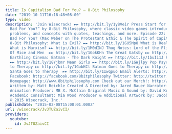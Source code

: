 ```yaml
---
title: Is Capitalism Bad For You? – 8-Bit Philosophy
date: "2019-10-11T16:18:48+08:00"
type: video
description: 'Join Wisecrack! ►► http://bit.ly/1y8Veir Press Start for “Is Capitalism
  Bad For You?“ by 8-Bit Philosophy, where classic video games introduce famous thinkers,
  problems, and concepts with quotes, teachings, and more. Episode 22: Is Capitalism
  Bad For You? (Max Weber on The Protestant Ethic & The Spirit of Capitalism) More
  8-Bit Philosophy: What is Evil? ►► http://bit.ly/1GU5Mp8 What is Real? ►► http://bit.ly/1HHC9g1
  What is Marxism? ►► http://bit.ly/1M0dINJ Thug Notes: Lord of the Flies ►► http://bit.ly/19RhTe0
  Of Mice and Men  ►► http://bit.ly/1GokKHn The Great Gatsby ►► http://bit.ly/1BoYKqs
  Earthling Cinema: Batman - The Dark Knight ►► http://bit.ly/1buIi1J Pulp Fiction
  ►► http://bit.ly/18Yjbmr Mean Girls ►► http://bit.ly/1GWjlpy Pop Psych: Mario Goes
  to Therapy ►► http://bit.ly/1GobKCl Batman Goes to Therapy ►► http://bit.ly/1xhmXCy
  Santa Goes to Therapy  ►► http://bit.ly/1Iwqpuo Email Alerts: http://eepurl.com/bcSRD9
  Facebook: http://facebook.com/8bitphilosophy Twitter: http://twitter.com/8bitphilosophy
  Homepage: http://www.8bitphilosophy.com Check out our Merch!: http://www.wisecrack.co/store
  Written by: Matt Reichle Created & Directed by: Jared Bauer Narrator: Nathan Lowe
  Animation Producer: MB X. McClain Original Music & Sound by: David Krystal (http://www.davidkrystalmusic.com)
  Academic Consultant: Mia Wood Producer & Additional Artwork by: Jacob S. Salamon
  © 2015 Wisecrack, Inc.'
publishdate: "2015-02-08T15:00:01.000Z"
url: /wisecrack/JvJTUZaivCI/
providers:
  youtube:
    id: JvJTUZaivCI
---
```

